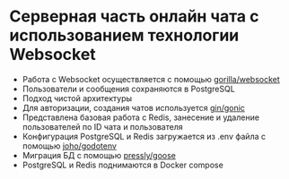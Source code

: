 # Серверная часть онлайн чата с использованием технологии Websocket
- Работа с Websocket осуществляется с помощью [gorilla/websocket](https://github.com/gorilla/websocket)
- Пользователи и сообщения сохраняются в PostgreSQL
- Подход чистой архитектуры
- Для авторизации, создания чатов используется [gin/gonic](https://github.com/gin-gonic/gin)
- Представлена базовая работа с Redis, занесение и удаление пользователей по ID чата и пользователя
- Конфигурация PostgreSQL и Redis загружается из .env файла с помощью [joho/godotenv](https://github.com/joho/godotenv)
- Миграция БД с помощью [pressly/goose](https://github.com/pressly/goose)
- PostgreSQL и Redis поднимаются в Docker compose
